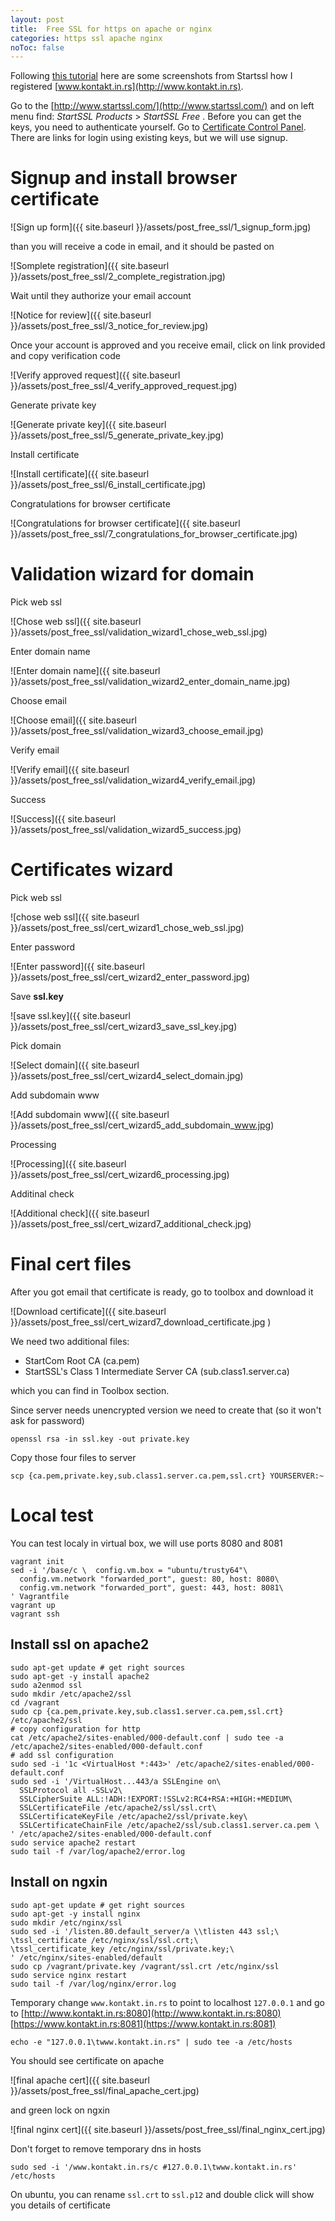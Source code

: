 ```yaml
---
layout: post
title:  Free SSL for https on apache or nginx
categories: https ssl apache nginx
noToc: false
---
```


Following [this tutorial](https://www.digitalocean.com/community/tutorials/how-to-set-up-apache-with-a-free-signed-ssl-certificate-on-a-vps) here are some screenshots from Startssl how I registered [www.kontakt.in.rs](http://www.kontakt.in.rs).

Go to the [http://www.startssl.com/](http://www.startssl.com/) and on left menu find: *StartSSL Products* > *StartSSL Free* . Before you can get the keys, you need to authenticate yourself. Go to [Certificate Control Panel](https://www.startssl.com/?app=12). There are links for login using existing keys, but we will use signup.

# Signup and install browser certificate 

![Sign up form]({{ site.baseurl }}/assets/post_free_ssl/1_signup_form.jpg)

than you will receive a code in email, and it should be pasted on

![Somplete registration]({{ site.baseurl }}/assets/post_free_ssl/2_complete_registration.jpg)

Wait until they authorize your email account

![Notice for review]({{ site.baseurl }}/assets/post_free_ssl/3_notice_for_review.jpg)

Once your account is approved and you receive email, click on link provided and copy verification code

![Verify approved request]({{ site.baseurl }}/assets/post_free_ssl/4_verify_approved_request.jpg)
 
Generate private key
 
![Generate private key]({{ site.baseurl }}/assets/post_free_ssl/5_generate_private_key.jpg)
 
Install certificate
 
![Install certificate]({{ site.baseurl }}/assets/post_free_ssl/6_install_certificate.jpg)
 
Congratulations for browser certificate
 
![Congratulations for browser certificate]({{ site.baseurl }}/assets/post_free_ssl/7_congratulations_for_browser_certificate.jpg)


# Validation wizard for domain

Pick web ssl

![Chose web ssl]({{ site.baseurl }}/assets/post_free_ssl/validation_wizard1_chose_web_ssl.jpg)

Enter domain name

![Enter domain name]({{ site.baseurl }}/assets/post_free_ssl/validation_wizard2_enter_domain_name.jpg)

Choose email

![Choose email]({{ site.baseurl }}/assets/post_free_ssl/validation_wizard3_choose_email.jpg)

Verify email

![Verify email]({{ site.baseurl }}/assets/post_free_ssl/validation_wizard4_verify_email.jpg)

Success

![Success]({{ site.baseurl }}/assets/post_free_ssl/validation_wizard5_success.jpg)

# Certificates wizard

Pick web ssl

![chose web ssl]({{ site.baseurl }}/assets/post_free_ssl/cert_wizard1_chose_web_ssl.jpg)

Enter password

![Enter password]({{ site.baseurl }}/assets/post_free_ssl/cert_wizard2_enter_password.jpg)

Save **ssl.key**

![save ssl.key]({{ site.baseurl }}/assets/post_free_ssl/cert_wizard3_save_ssl_key.jpg)

Pick domain

![Select domain]({{ site.baseurl }}/assets/post_free_ssl/cert_wizard4_select_domain.jpg)

Add subdomain www

![Add subdomain www]({{ site.baseurl }}/assets/post_free_ssl/cert_wizard5_add_subdomain_www.jpg)

Processing

![Processing]({{ site.baseurl }}/assets/post_free_ssl/cert_wizard6_processing.jpg)

Additinal check

![Additional check]({{ site.baseurl }}/assets/post_free_ssl/cert_wizard7_additional_check.jpg)


# Final cert files

After you got email that certificate is ready, go to toolbox and download it

![Download certificate]({{ site.baseurl }}/assets/post_free_ssl/cert_wizard7_download_certificate.jpg )

We need two additional files:

* StartCom Root CA (ca.pem)
* StartSSL's Class 1 Intermediate Server CA (sub.class1.server.ca)

which you can find in Toolbox section.

Since server needs unencrypted version we need to create that (so it won't ask for password)

~~~
openssl rsa -in ssl.key -out private.key 
~~~

Copy those four files to server

~~~
scp {ca.pem,private.key,sub.class1.server.ca.pem,ssl.crt} YOURSERVER:~ 
~~~

# Local test

You can test localy in virtual box, we will use ports 8080 and 8081

~~~
vagrant init
sed -i '/base/c \  config.vm.box = "ubuntu/trusty64"\
  config.vm.network "forwarded_port", guest: 80, host: 8080\
  config.vm.network "forwarded_port", guest: 443, host: 8081\
' Vagrantfile
vagrant up
vagrant ssh
~~~

## Install ssl on apache2

~~~
sudo apt-get update # get right sources
sudo apt-get -y install apache2
sudo a2enmod ssl
sudo mkdir /etc/apache2/ssl
cd /vagrant
sudo cp {ca.pem,private.key,sub.class1.server.ca.pem,ssl.crt} /etc/apache2/ssl
# copy configuration for http
cat /etc/apache2/sites-enabled/000-default.conf | sudo tee -a /etc/apache2/sites-enabled/000-default.conf
# add ssl configuration
sudo sed -i '1c <VirtualHost *:443>' /etc/apache2/sites-enabled/000-default.conf
sudo sed -i '/VirtualHost...443/a SSLEngine on\
  SSLProtocol all -SSLv2\
  SSLCipherSuite ALL:!ADH:!EXPORT:!SSLv2:RC4+RSA:+HIGH:+MEDIUM\
  SSLCertificateFile /etc/apache2/ssl/ssl.crt\
  SSLCertificateKeyFile /etc/apache2/ssl/private.key\
  SSLCertificateChainFile /etc/apache2/ssl/sub.class1.server.ca.pem \
' /etc/apache2/sites-enabled/000-default.conf
sudo service apache2 restart
sudo tail -f /var/log/apache2/error.log
~~~

## Install on ngxin

~~~
sudo apt-get update # get right sources
sudo apt-get -y install nginx
sudo mkdir /etc/nginx/ssl
sudo sed -i '/listen.80.default_server/a \\tlisten 443 ssl;\
\tssl_certificate /etc/nginx/ssl/ssl.crt;\
\tssl_certificate_key /etc/nginx/ssl/private.key;\
' /etc/nginx/sites-enabled/default
sudo cp /vagrant/private.key /vagrant/ssl.crt /etc/nginx/ssl
sudo service nginx restart
sudo tail -f /var/log/nginx/error.log
~~~

Temporary change `www.kontakt.in.rs` to point to localhost `127.0.0.1` and go to
[http://www.kontakt.in.rs:8080](http://www.kontakt.in.rs:8080) 
[https://www.kontakt.in.rs:8081](https://www.kontakt.in.rs:8081)

~~~
echo -e "127.0.0.1\twww.kontakt.in.rs" | sudo tee -a /etc/hosts
~~~


You should see certificate on apache


![final apache cert]({{ site.baseurl }}/assets/post_free_ssl/final_apache_cert.jpg)


and green lock on ngxin

![final nginx cert]({{ site.baseurl }}/assets/post_free_ssl/final_nginx_cert.jpg)



Don't forget to remove temporary dns in hosts

~~~
sudo sed -i '/www.kontakt.in.rs/c #127.0.0.1\twww.kontakt.in.rs' /etc/hosts
~~~

On ubuntu, you can rename `ssl.crt` to `ssl.p12` and double click will show you details of certificate
